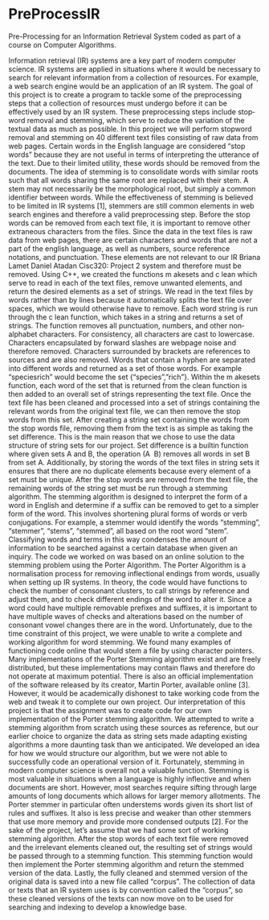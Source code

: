 # PreProcessIR
Pre-Processing for an Information Retrieval System coded as part of a course on Computer Algorithms.

Information retrieval (IR) systems are a key part of modern computer science. IR systems are applied in situations where it would be necessary to search for relevant information from a collection of resources. For example, a web search engine would be an application of an IR system. The goal of this project is to create a program to tackle some of the pre­processing steps that a collection of resources must undergo before it can be effectively used by an IR system. These pre­processing steps include stop­word removal and stemming, which serve to reduce the variation of the textual data as much as possible. In this project we will perform stop­word removal and stemming on 40 different text files consisting of raw data from web pages. Certain words in the English language are considered “stop words” because they are not useful in terms of interpreting the utterance of the text. Due to their limited utility, these words should be removed from the documents. The idea of stemming is to consolidate words with similar roots such that all words sharing the same root are replaced with their stem. A stem may not necessarily be the morphological root, but simply a common identifier between words. While the effectiveness of stemming is believed to be limited in IR systems [1], stemmers are still common elements in web search engines and therefore a valid pre­processing step.
Before the stop words can be removed from each text file, it is important to remove other extraneous characters from the files. Since the data in the text files is raw data from web pages, there are certain characters and words that are not a part of the english language, as well as numbers, source reference notations, and punctuation. These elements are not relevant to our IR
Briana Lamet Daniel Atadan Cisc320: Project 2
 system and therefore must be removed. Using C++, we created the functions m akesets and c lean which serve to read in each of the text files, remove unwanted elements, and return the desired elements as a set of strings. We read in the text files by words rather than by lines because it automatically splits the text file over spaces, which we would otherwise have to remove. Each word string is run through the c lean function, which takes in a string and returns a set of strings. The function removes all punctuation, numbers, and other non­alphabet characters. For consistency, all characters are cast to lowercase. Characters encapsulated by forward slashes are webpage noise and therefore removed. Characters surrounded by brackets are references to sources and are also removed. Words that contain a hyphen are separated into different words and returned as a set of those words. For example “species­rich” would become the set {“species”,”rich”}. Within the m akesets function, each word of the set that is returned from the clean function is then added to an overall set of strings representing the text file.
Once the text file has been cleaned and processed into a set of strings containing the relevant words from the original text file, we can then remove the stop words from this set. After creating a string set containing the words from the stop words file, removing them from the text is as simple as taking the set difference. This is the main reason that we chose to use the data structure of string sets for our project. Set difference is a built­in function where given sets A and B, the operation (A ­ B) removes all words in set B from set A. Additionally, by storing the words of the text files in string sets it ensures that there are no duplicate elements because every element of a set must be unique.
After the stop words are removed from the text file, the remaining words of the string set must be run through a stemming algorithm. The stemming algorithm is designed to interpret the
 form of a word in English and determine if a suffix can be removed to get to a simpler form of the word. This involves shortening plural forms of words or verb conjugations. For example, a stemmer would identify the words “stemming”, “stemmer”, “stems”, “stemmed”, all based on the root word “stem”. Classifying words and terms in this way condenses the amount of information to be searched against a certain database when given an inquiry.
The code we worked on was based on an online solution to the stemming problem using the Porter Algorithm. The Porter Algorithm is a normalisation process for removing inflectional endings from words, usually when setting up IR systems. In theory, the code would have functions to check the number of consonant clusters, to call strings by reference and adjust them, and to check different endings of the word to alter it. Since a word could have multiple removable prefixes and suffixes, it is important to have multiple waves of checks and alterations based on the number of consonant vowel changes there are in the word.
Unfortunately, due to the time constraint of this project, we were unable to write a complete and working algorithm for word stemming. We found many examples of functioning code online that would stem a file by using character pointers. Many implementations of the Porter Stemming algorithm exist and are freely distributed, but these implementations may contain flaws and therefore do not operate at maximum potential. There is also an official implementation of the software released by its creator, Martin Porter, available online [3].
However, it would be academically dishonest to take working code from the web and tweak it to complete our own project. Our interpretation of this project is that the assignment was to create code for our own implementation of the Porter stemming algorithm. We attempted to write a stemming algorithm from scratch using these sources as reference, but our earlier choice
to organize the data as string sets made adapting existing algorithms a more daunting task than we anticipated. We developed an idea for how we would structure our algorithm, but we were not able to successfully code an operational version of it.
Fortunately, stemming in modern computer science is overall not a valuable function. Stemming is most valuable in situations when a language is highly inflective and when documents are short. However, most searches require sifting through large amounts of long documents which allows for larger memory allotments. The Porter stemmer in particular often under­stems words given its short list of rules and suffixes. It also is less precise and weaker than other stemmers that use more memory and provide more condensed outputs [2].
For the sake of the project, let’s assume that we had some sort of working stemming algorithm. After the stop words of each text file were removed and the irrelevant elements cleaned out, the resulting set of strings would be passed through to a stemming function. This stemming function would then implement the Porter stemming algorithm and return the stemmed version of the data. Lastly, the fully cleaned and stemmed version of the original data is saved into a new file called “corpus”. The collection of data or texts that an IR system uses is by convention called the “corpus”, so these cleaned versions of the texts can now move on to be used for searching and indexing to develop a knowledge base.
